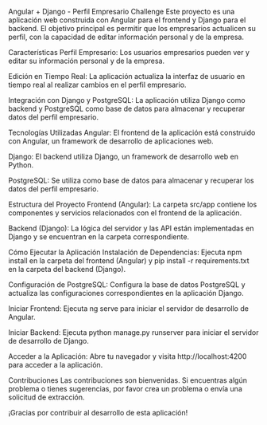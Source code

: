 Angular + Django - Perfil Empresario Challenge
Este proyecto es una aplicación web construida con Angular para el frontend y Django para el backend. El objetivo principal es permitir que los empresarios actualicen su perfil, con la capacidad de editar información personal y de la empresa.

Características
Perfil Empresario: Los usuarios empresarios pueden ver y editar su información personal y de la empresa.

Edición en Tiempo Real: La aplicación actualiza la interfaz de usuario en tiempo real al realizar cambios en el perfil empresario.

Integración con Django y PostgreSQL: La aplicación utiliza Django como backend y PostgreSQL como base de datos para almacenar y recuperar datos del perfil empresario.

Tecnologías Utilizadas
Angular: El frontend de la aplicación está construido con Angular, un framework de desarrollo de aplicaciones web.

Django: El backend utiliza Django, un framework de desarrollo web en Python.

PostgreSQL: Se utiliza como base de datos para almacenar y recuperar los datos del perfil empresario.

Estructura del Proyecto
Frontend (Angular): La carpeta src/app contiene los componentes y servicios relacionados con el frontend de la aplicación.

Backend (Django): La lógica del servidor y las API están implementadas en Django y se encuentran en la carpeta correspondiente.

Cómo Ejecutar la Aplicación
Instalación de Dependencias: Ejecuta npm install en la carpeta del frontend (Angular) y pip install -r requirements.txt en la carpeta del backend (Django).

Configuración de PostgreSQL: Configura la base de datos PostgreSQL y actualiza las configuraciones correspondientes en la aplicación Django.

Iniciar Frontend: Ejecuta ng serve para iniciar el servidor de desarrollo de Angular.

Iniciar Backend: Ejecuta python manage.py runserver para iniciar el servidor de desarrollo de Django.

Acceder a la Aplicación: Abre tu navegador y visita http://localhost:4200 para acceder a la aplicación.

Contribuciones
Las contribuciones son bienvenidas. Si encuentras algún problema o tienes sugerencias, por favor crea un problema o envía una solicitud de extracción.

¡Gracias por contribuir al desarrollo de esta aplicación!
